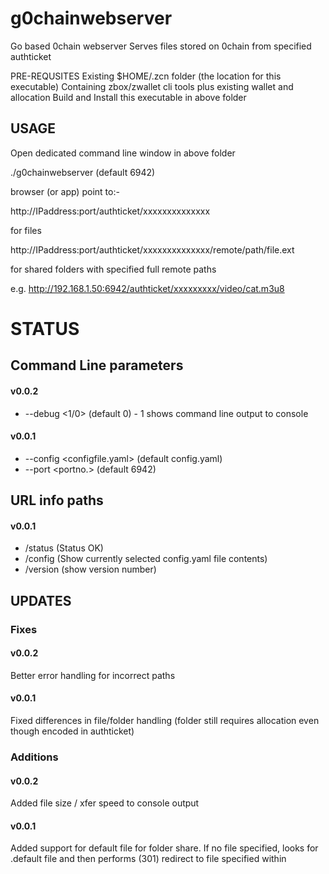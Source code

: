 # g0chainwebserver
Go based 0chain webserver
Serves files stored on 0chain from specified authticket
 
PRE-REQUSITES
Existing $HOME/.zcn folder (the location for this executable)
Containing zbox/zwallet cli tools plus existing wallet and allocation
Build and Install this executable in above folder

## USAGE

Open dedicated command line window in above folder

./g0chainwebserver <port> (default 6942)

browser (or app) point to:-

http://IPaddress:port/authticket/xxxxxxxxxxxxxx

for files

http://IPaddress:port/authticket/xxxxxxxxxxxxxx/remote/path/file.ext

for shared folders with specified full remote paths

e.g. http://192.168.1.50:6942/authticket/xxxxxxxxx/video/cat.m3u8

# STATUS
## Command Line parameters
#### v0.0.2
- --debug <1/0> (default 0) - 1 shows command line output to console
#### v0.0.1
- --config <configfile.yaml> (default config.yaml)
- --port <portno.> (default 6942)

## URL info paths
#### v0.0.1
- /status (Status OK)
- /config (Show currently selected config.yaml file contents)
- /version (show version number)

## UPDATES
### Fixes
#### v0.0.2
Better error handling for incorrect paths
#### v0.0.1
Fixed differences in file/folder handling (folder still requires allocation even though encoded in authticket)
### Additions
#### v0.0.2
Added file size / xfer speed to console output
#### v0.0.1
Added support for default file for folder share. If no file specified, looks for .default file and then performs (301) redirect to file specified within
